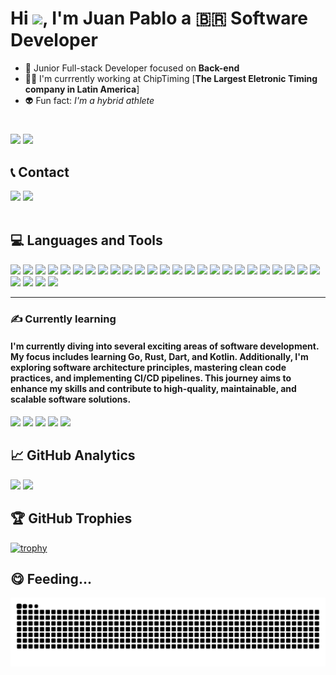 <!-- <img align="right" height="585rem" src="https://raw.githubusercontent.com/gist/juanpablow/cb2f6dc77a51ae5d04167d4c6aa52fd4/raw/0714e8460e5de5553e870dec76a75562a2cc1474/githubCard.svg"/> --->

# Hi <img src="https://www.emojiall.com/images/240/telegram/1f44b.gif" width="30px">, I'm Juan Pablo a 🇧🇷 Software Developer </h1>

- 🚀 Junior Full-stack Developer focused on **Back-end**
- 👨‍💻 I'm currrently working at ChipTiming [**The Largest Eletronic Timing company in Latin America**]
- 👽 Fun fact: *I'm a hybrid athlete*
#
<div>
  <img width="440px" src="https://github-readme-stats.vercel.app/api?username=juanpablow&show_icons=true&theme=onedark">
  <img width="385px" src="https://github-readme-stats.anuraghazra1.vercel.app/api/top-langs/?username=juanpablow&layout=compact&theme=onedark" />
</div>

## 📞 Contact 
<div> 
  <a href="https://www.linkedin.com/in/juaanpablo" target="_blank"><img src="https://img.shields.io/badge/-LinkedIn-%230077B5?style=for-the-badge&logo=linkedin&logoColor=white" target="_blank"></a> 
  <a href = "mailto: juan.santana.macedo10@outlook.com"><img src="https://img.shields.io/badge/Microsoft_Outlook-0078D4?style=for-the-badge&logo=microsoft-outlook&logoColor=white" target="_blank"></a>
 </br>
</br>

## 💻 Languages and Tools
<div align="left">
  <img src="https://img.shields.io/badge/JavaScript-323330?style=for-the-badge&logo=javascript&logoColor=F7DF1E" />
  <img src="https://img.shields.io/badge/TypeScript-007ACC?style=for-the-badge&logo=typescript&logoColor=white" />
  <img src="https://img.shields.io/badge/Jest-C21325?style=for-the-badge&logo=jest&logoColor=white" />
  <img src="https://img.shields.io/badge/Node%20js-339933?style=for-the-badge&logo=nodedotjs&logoColor=white" />
  <img src="https://img.shields.io/badge/nestjs-%23E0234E.svg?style=for-the-badge&logo=nestjs&logoColor=white" />
  <img src="https://img.shields.io/badge/Next-black?style=for-the-badge&logo=next.js&logoColor=white"/>
  <img src="https://img.shields.io/badge/pnpm-%234a4a4a.svg?style=for-the-badge&logo=pnpm&logoColor=f69220" />
  <img src="https://img.shields.io/badge/fastify-202020?style=for-the-badge&logo=fastify&logoColor=white" />
  <img src="https://img.shields.io/badge/Express%20js-000000?style=for-the-badge&logo=express&logoColor=white" />
  <img src="https://img.shields.io/badge/React-20232A?style=for-the-badge&logo=react&logoColor=61DAFB" />
  <img src="https://img.shields.io/badge/React_Native-20232A?style=for-the-badge&logo=react&logoColor=61DAFB" />
  <img src="https://img.shields.io/badge/Python-FFD43B?style=for-the-badge&logo=python&logoColor=blue" />
  <img src="https://img.shields.io/badge/fastapi-109989?style=for-the-badge&logo=FASTAPI&logoColor=white" />
  <img src="https://img.shields.io/badge/Django-092E20?style=for-the-badge&logo=django&logoColor=green" />
  <img src="https://img.shields.io/badge/PostgreSQL-316192?style=for-the-badge&logo=postgresql&logoColor=white" />
  <img src="https://img.shields.io/badge/Prisma-3982CE?style=for-the-badge&logo=Prisma&logoColor=white" />
  <img src="https://img.shields.io/badge/Java-ED8B00?style=for-the-badge&logo=openjdk&logoColor=white" />
  <img src="https://img.shields.io/badge/C%2B%2B-00599C?style=for-the-badge&logo=c%2B%2B&logoColor=white" />

  <img src="https://img.shields.io/badge/HTML5-E34F26?style=for-the-badge&logo=html5&logoColor=white" />
  <img src="https://img.shields.io/badge/CSS3-1572B6?style=for-the-badge&logo=css3&logoColor=white" />
  <img src="https://img.shields.io/badge/Tailwind_CSS-38B2AC?style=for-the-badge&logo=tailwind-css&logoColor=white" />

  <img src="https://img.shields.io/badge/MySQL-005C84?style=for-the-badge&logo=mysql&logoColor=white" />
  <img src="https://img.shields.io/badge/MongoDB-4EA94B?style=for-the-badge&logo=mongodb&logoColor=white" />

  <img src="https://img.shields.io/badge/Vercel-000000?style=for-the-badge&logo=vercel&logoColor=white" />
  <img src="https://img.shields.io/badge/Amazon_AWS-FF9900?style=for-the-badge&logo=amazonaws&logoColor=white" />

  <img src="https://img.shields.io/badge/Linux-FCC624?style=for-the-badge&logo=linux&logoColor=black" />
  <img src="https://img.shields.io/badge/Shell_Script-121011?style=for-the-badge&logo=gnu-bash&logoColor=white" />
  <img src="https://img.shields.io/badge/Docker-2CA5E0?style=for-the-badge&logo=docker&logoColor=white" />
  <img src="https://img.shields.io/badge/GIT-E44C30?style=for-the-badge&logo=git&logoColor=white" />
</div>

<hr />

### ✍️ Currently learning
<H4>I'm currently diving into several exciting areas of software development. My focus includes learning Go, Rust, Dart, and Kotlin. Additionally, I'm exploring software architecture principles, mastering clean code practices, and implementing CI/CD pipelines. This journey aims to enhance my skills and contribute to high-quality, maintainable, and scalable software solutions.</H4>
<div>
  <img src="https://img.shields.io/badge/Rust-000000?style=for-the-badge&logo=rust&logoColor=white" />
  <img src="https://img.shields.io/badge/Go-00ADD8?style=for-the-badge&logo=go&logoColor=white" />
  <img src="https://img.shields.io/badge/GitHub_Actions-2088FF?style=for-the-badge&logo=github-actions&logoColor=white" />
  <img src="https://img.shields.io/badge/Flutter-02569B?style=for-the-badge&logo=flutter&logoColor=white" />
  <img src="https://img.shields.io/badge/Dart-0175C2?style=for-the-badge&logo=dart&logoColor=white" />
</div>

## 📈 GitHub Analytics
<div>
  <img width="440px" src="https://github-readme-activity-graph.vercel.app/graph?username=juanpablow&theme=github">
  <img width="385px" src="https://github-readme-streak-stats.herokuapp.com/?user=juanpablow&theme=onedark" />
</div>

## 🏆 GitHub Trophies
[![trophy](https://github-profile-trophy.vercel.app/?username=juanpablow&theme=onedark)](https://github.com/ryo-ma/github-profile-trophy)

## 😋 Feeding...
  ![Snake animation](https://raw.githubusercontent.com/juanpablow/juanpablow/output/github-contribution-grid-snake-dark.svg)

